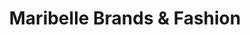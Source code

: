---
title: "Maribelle Brands & Fashion"
url: /kaisersesch/maribelle-brands-und-fashion/
shop: Kleidung
---